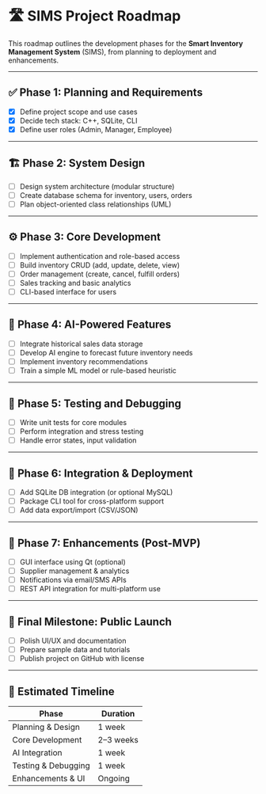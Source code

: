 # 🛣️ SIMS Project Roadmap

This roadmap outlines the development phases for the **Smart Inventory Management System** (SIMS), from planning to deployment and enhancements.

---

## ✅ Phase 1: Planning and Requirements

- [x] Define project scope and use cases
- [x] Decide tech stack: C++, SQLite, CLI
- [x] Define user roles (Admin, Manager, Employee)

---

## 🏗️ Phase 2: System Design

- [ ] Design system architecture (modular structure)
- [ ] Create database schema for inventory, users, orders
- [ ] Plan object-oriented class relationships (UML)

---

## ⚙️ Phase 3: Core Development

- [ ] Implement authentication and role-based access
- [ ] Build inventory CRUD (add, update, delete, view)
- [ ] Order management (create, cancel, fulfill orders)
- [ ] Sales tracking and basic analytics
- [ ] CLI-based interface for users

---

## 🧠 Phase 4: AI-Powered Features

- [ ] Integrate historical sales data storage
- [ ] Develop AI engine to forecast future inventory needs
- [ ] Implement inventory recommendations
- [ ] Train a simple ML model or rule-based heuristic

---

## 🧪 Phase 5: Testing and Debugging

- [ ] Write unit tests for core modules
- [ ] Perform integration and stress testing
- [ ] Handle error states, input validation

---

## 🔄 Phase 6: Integration & Deployment

- [ ] Add SQLite DB integration (or optional MySQL)
- [ ] Package CLI tool for cross-platform support
- [ ] Add data export/import (CSV/JSON)

---

## 🎯 Phase 7: Enhancements (Post-MVP)

- [ ] GUI interface using Qt (optional)
- [ ] Supplier management & analytics
- [ ] Notifications via email/SMS APIs
- [ ] REST API integration for multi-platform use

---

## 🚀 Final Milestone: Public Launch

- [ ] Polish UI/UX and documentation
- [ ] Prepare sample data and tutorials
- [ ] Publish project on GitHub with license

---

## 📅 Estimated Timeline

| Phase                     | Duration |
|--------------------------|----------|
| Planning & Design        | 1 week   |
| Core Development         | 2–3 weeks|
| AI Integration           | 1 week   |
| Testing & Debugging      | 1 week   |
| Enhancements & UI        | Ongoing  |
